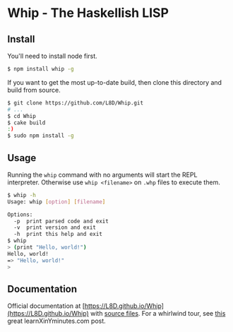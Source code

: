 Whip - The Haskellish LISP
==========================

Install
-------
You'll need to install node first.
``` bash
$ npm install whip -g
```
If you want to get the most up-to-date build, then clone this directory and build from source.
``` bash
$ git clone https://github.com/L8D/Whip.git
# ...
$ cd Whip
$ cake build
:)
$ sudo npm install -g
```

Usage
-----
Running the `whip` command with no arguments will start the REPL interpreter. Otherwise use `whip <filename>` on `.whp` files to execute them.
``` bash
$ whip -h
Usage: whip [option] [filename]

Options:
  -p  print parsed code and exit
  -v  print version and exit
  -h  print this help and exit
$ whip
> (print "Hello, world!")
Hello, world!
=> "Hello, world!"
>
```

Documentation
-------------
Official documentation at [https://L8D.github.io/Whip](https://L8D.github.io/Whip) with [source files](https://L8D.github.io/Whip/docs/whip).
For a whirlwind tour, see [this](http://learnxinyminutes.com/docs/whip/) great learnXinYminutes.com post.
